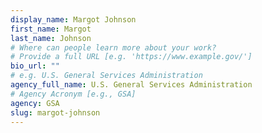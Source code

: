 ```yaml
---
display_name: Margot Johnson
first_name: Margot
last_name: Johnson
# Where can people learn more about your work?
# Provide a full URL [e.g. 'https://www.example.gov/']
bio_url: ""
# e.g. U.S. General Services Administration
agency_full_name: U.S. General Services Administration
# Agency Acronym [e.g., GSA]
agency: GSA
slug: margot-johnson
---
```

